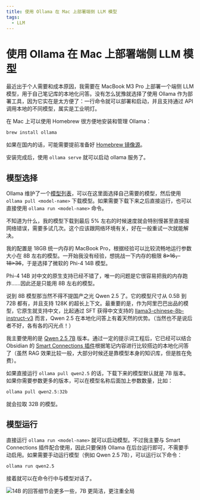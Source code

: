 ```yaml
---
title: 使用 Ollama 在 Mac 上部署端侧 LLM 模型
tags:
  - LLM
---
```


# 使用 Ollama 在 Mac 上部署端侧 LLM 模型

最近出于个人需要和成本原因，我需要在 MacBook M3 Pro 上部署一个端侧 LLM 模型，用于自己笔记库的本地化问答。没有怎么犹豫就选择了使用 Ollama 作为部署工具，因为它实在是太方便了：一行命令就可以部署和启动，并且支持通过 API 调用本地的不同模型，属实是工业明灯。

在 Mac 上可以使用 Homebrew 很方便地安装和管理 Ollama：

```bash
brew install ollama
```

如果在国内的话，可能需要提前准备好 [Homebrew 镜像源](../../quavers/homebrew-tuna-mirror.md)。

安装完成后，使用 `ollama serve` 就可以启动 ollama 服务了。

## 模型选择

Ollama 维护了一个[模型列表](https://ollama.com/library)，可以在这里面选择自己需要的模型，然后使用 `ollama pull <model-name>` 下载模型。如果需要下载下来之后直接运行，也可以直接使用 `ollama run <model-name>` 命令。

不知道为什么，我的模型下载到最后 5% 左右的时候速度就会特别慢甚至直接报网络错误，需要多试几次。这个应该跟网络环境有关，好在一般重试一次就能解决。

我的配置是 18GB 统一内存的 MacBook Pro，根据经验可以比较流畅地运行参数大小在 8B 左右的模型。一开始我没有经验，想挑战一下内存的极限 ~~8>16，18>36~~，于是选择了微软的 Phi-4 14B 模型。

Phi-4 14B 对中文的原生支持已经不错了，唯一的问题是它很容易把我的内存跑炸……因此还是只能用 8B 左右的模型。

说到 8B 模型那当然不得不提国产之光 Qwen 2.5 了。它的模型尺寸从 0.5B 到 72B 都有，并且支持 128K 的超长上下文。最重要的是，作为阿里巴巴出品的模型，它原生就支持中文，比起通过 SFT 获得中文支持的 [llama3-chinese-8b-instruct-v3](https://ollama.com/kingzeus/llama-3-chinese-8b-instruct-v3) 而言，Qwen 2.5 在本地化问答上有着天然的优势。（当然也不是说后者不好，各有各的闪光点！）

我主要使用的是 [Qwen 2.5 7B](https://ollama.com/library/qwen2.5) 版本。通过一定的提示词工程后，它已经可以结合 Obsidian 的 [Smart Connections 插件](https://github.com/brianpetro/obsidian-smart-connections)根据笔记内容进行比较搭边的本地化问答了（虽然 RAG 效果比较一般，大部分时候还是靠模型本身的知识库，但是胜在免费）。

如果直接运行 `ollama pull qwen2.5` 的话，下载下来的模型默认就是 7B 版本。如果你需要参数更多的版本，可以在模型名称后面加上参数数量，比如：

```bash
ollama pull qwen2.5:32b
```

就会拉取 32B 的模型。

## 模型运行

直接运行 `ollama run <model-name>` 就可以启动模型。不过我主要与 Smart Connections 插件配合使用，因此只要保持 Ollama 在后台运行即可，不需要手动启用。如果需要手动运行模型（例如 Qwen 2.5 7B），可以运行以下命令：

```bash
ollama run qwen2.5
```

接着就可以在命令行中与模型对话了。

![14B 的回答细节会更多一些，7B 更简洁，更注重全局](https://cdn.sa.net/2025/01/13/CspO5kHeuZQ2rx8.webp)
